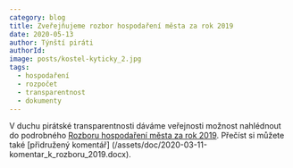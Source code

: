 ```yaml
---
category: blog
title: Zveřejňujeme rozbor hospodaření města za rok 2019
date: 2020-05-13
author: Týnští piráti
authorId:
image: posts/kostel-kyticky_2.jpg
tags: 
  - hospodaření
  - rozpočet
  - transparentnost
  - dokumenty
---
```


V duchu pirátské transparentnosti dáváme veřejnosti možnost nahlédnout do podrobného [Rozboru hospodaření města za rok 2019](/assets/doc/2020-03-11_rozbor_hospodareni_2019.xlsx). Přečíst si můžete také [přidružený komentář]
(/assets/doc/2020-03-11-komentar_k_rozboru_2019.docx).
